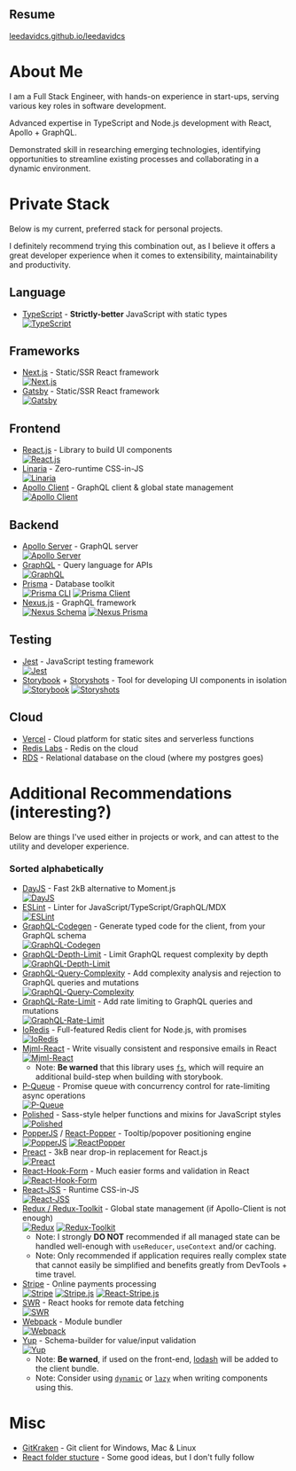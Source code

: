 ## Resume
[leedavidcs.github.io/leedavidcs](https://leedavidcs.github.io/leedavidcs)

# About Me
I am a Full Stack Engineer, with hands-on experience in start-ups, serving various key roles in
software development.

Advanced expertise in TypeScript and Node.js development with React, Apollo + GraphQL.

Demonstrated skill in researching emerging technologies, identifying opportunities to streamline
existing processes and collaborating in a dynamic environment.

# Private Stack
Below is my current, preferred stack for personal projects.

I definitely recommend trying this combination out, as I believe it offers a great developer
experience when it comes to extensibility, maintainability and productivity.

## Language
* [TypeScript](https://www.typescriptlang.org/) - **Strictly-better** JavaScript with static types  
[![TypeScript](https://img.shields.io/npm/v/typescript)](https://www.npmjs.com/package/typescript)

## Frameworks
* [Next.js](https://nextjs.org/) - Static/SSR React framework  
[![Next.js](https://img.shields.io/npm/v/next)](https://www.npmjs.com/package/next)
* [Gatsby](https://www.gatsbyjs.org/) - Static/SSR React framework  
[![Gatsby](https://img.shields.io/npm/v/gatsby)](https://www.npmjs.com/package/gatsby)

## Frontend
* [React.js](https://reactjs.org/) - Library to build UI components  
[![React.js](https://img.shields.io/npm/v/react)](https://www.npmjs.com/package/react)
* [Linaria](https://linaria.now.sh/) - Zero-runtime CSS-in-JS  
[![Linaria](https://img.shields.io/npm/v/linaria)](https://www.npmjs.com/package/linaria)
* [Apollo Client](https://www.apollographql.com/docs/react/) - GraphQL client & global state management  
[![Apollo Client](https://img.shields.io/npm/v/@apollo/client)](https://www.npmjs.com/package/@apollo/client)

## Backend
* [Apollo Server](https://www.apollographql.com/docs/apollo-server/) - GraphQL server  
[![Apollo Server](https://img.shields.io/npm/v/apollo-server-micro)](https://www.npmjs.com/package/apollo-server-micro)
* [GraphQL](https://graphql.org/) - Query language for APIs  
[![GraphQL](https://img.shields.io/npm/v/graphql)](https://www.npmjs.com/package/graphql)
* [Prisma](https://www.prisma.io/) - Database toolkit  
[![Prisma CLI](https://img.shields.io/npm/v/@prisma/cli)](https://www.npmjs.com/package/@prisma/cli)
[![Prisma Client](https://img.shields.io/npm/v/@prisma/client)](https://www.npmjs.com/package/@prisma/client)
* [Nexus.js](https://nexusjs.org/) - GraphQL framework  
[![Nexus Schema](https://img.shields.io/npm/v/@nexus/schema)](https://www.npmjs.com/package/@nexus/schema)
[![Nexus Prisma](https://img.shields.io/npm/v/nexus-plugin-prisma)](https://www.npmjs.com/package/nexus-plugin-prisma)

## Testing
* [Jest](https://jestjs.io/) - JavaScript testing framework  
[![Jest](https://img.shields.io/npm/v/jest)](https://www.npmjs.com/package/jest)
* [Storybook](https://storybook.js.org/) + [Storyshots](https://storybook.js.org/docs/react/workflows/snapshot-testing) - Tool for developing UI components in isolation  
[![Storybook](https://img.shields.io/npm/v/storybook)](https://www.npmjs.com/package/storybook)
[![Storyshots](https://img.shields.io/npm/v/@storybook/addon-storyshots)](https://www.npmjs.com/package/@storybook/addon-storyshots)

## Cloud
* [Vercel](https://vercel.com) - Cloud platform for static sites and serverless functions
* [Redis Labs](https://redislabs.com) - Redis on the cloud
* [RDS](https://aws.amazon.com/rds/) - Relational database on the cloud (where my postgres goes)

# Additional Recommendations (interesting?)
Below are things I've used either in projects or work, and can attest to the utility and developer experience.

### Sorted alphabetically
* [DayJS](https://day.js.org/) - Fast 2kB alternative to Moment.js  
[![DayJS](https://img.shields.io/npm/v/dayjs)](https://www.npmjs.com/package/dayjs)
* [ESLint](https://eslint.org/) - Linter for JavaScript/TypeScript/GraphQL/MDX  
[![ESLint](https://img.shields.io/npm/v/eslint)](https://www.npmjs.com/package/eslint)
* [GraphQL-Codegen](https://graphql-code-generator.com/) - Generate typed code for the client, from your GraphQL schema  
[![GraphQL-Codegen](https://img.shields.io/npm/v/@graphql-codegen/cli)](https://www.npmjs.com/package/@graphql-codegen/cli)
* [GraphQL-Depth-Limit](https://www.npmjs.com/package/graphql-depth-limit) - Limit GraphQL request complexity by depth  
[![GraphQL-Depth-Limit](https://img.shields.io/npm/v/graphql-depth-limit)](https://www.npmjs.com/package/graphql-depth-limit)
* [GraphQL-Query-Complexity](https://www.npmjs.com/package/graphql-query-complexity) - Add complexity analysis and rejection to GraphQL queries and mutations  
[![GraphQL-Query-Complexity](https://img.shields.io/npm/v/graphql-query-complexity)](https://www.npmjs.com/package/graphql-query-complexity)
* [GraphQL-Rate-Limit](https://www.npmjs.com/package/graphql-depth-limit) - Add rate limiting to GraphQL queries and mutations  
[![GraphQL-Rate-Limit](https://img.shields.io/npm/v/graphql-rate-limit)](https://www.npmjs.com/package/graphql-rate-limit)
* [IoRedis](https://www.npmjs.com/package/ioredis) - Full-featured Redis client for Node.js, with promises  
[![IoRedis](https://img.shields.io/npm/v/ioredis)](https://www.npmjs.com/package/ioredis)
* [Mjml-React](https://github.com/wix-incubator/mjml-react) - Write visually consistent and responsive emails in React  
[![Mjml-React](https://img.shields.io/npm/v/mjml-react)](https://www.npmjs.com/package/mjml-react)
  * Note: **Be warned** that this library uses [`fs`](https://nodejs.org/api/fs.html), which will require an additional build-step when building with storybook.
* [P-Queue](https://www.npmjs.com/package/p-queue) - Promise queue with concurrency control for rate-limiting async operations  
[![P-Queue](https://img.shields.io/npm/v/p-queue)](https://www.npmjs.com/package/p-queue)
* [Polished](https://www.npmjs.com/package/polished) - Sass-style helper functions and mixins for JavaScript styles  
[![Polished](https://img.shields.io/npm/v/polished)](https://www.npmjs.com/package/polished)
* [PopperJS](https://popper.js.org/) / [React-Popper](https://popper.js.org/react-popper/) - Tooltip/popover positioning engine  
[![PopperJS](https://img.shields.io/npm/v/@popperjs/core)](https://www.npmjs.com/package/@popperjs/core)
[![ReactPopper](https://img.shields.io/npm/v/react-popper)](https://www.npmjs.com/package/react-popper)
* [Preact](https://swr.vercel.app/) - 3kB near drop-in replacement for React.js  
[![Preact](https://img.shields.io/npm/v/preact)](https://www.npmjs.com/package/preact)
* [React-Hook-Form](https://react-hook-form.com/) - Much easier forms and validation in React  
[![React-Hook-Form](https://img.shields.io/npm/v/react-hook-form)](https://www.npmjs.com/package/react-hook-form)
* [React-JSS](https://cssinjs.org/react-jss/) - Runtime CSS-in-JS  
[![React-JSS](https://img.shields.io/npm/v/react-jss)](https://www.npmjs.com/package/react-jss)
* [Redux / Redux-Toolkit](https://redux.js.org/) - Global state management (if Apollo-Client is not enough)  
[![Redux](https://img.shields.io/npm/v/redux)](https://www.npmjs.com/package/redux)
[![Redux-Toolkit](https://img.shields.io/npm/v/@reduxjs/toolkit)](https://www.npmjs.com/package/@reduxjs/toolkit)
  * Note: I strongly **DO NOT** recommended if all managed state can be handled well-enough with `useReducer`, `useContext` and/or caching.
  * Note: Only recommended if application requires really complex state that cannot easily be simplified and benefits greatly from DevTools + time travel.
* [Stripe](https://stripe.com/) - Online payments processing  
[![Stripe](https://img.shields.io/npm/v/stripe)](https://www.npmjs.com/package/stripe)
[![Stripe.js](https://img.shields.io/npm/v/@stripe/stripe-js)](https://www.npmjs.com/package/@stripe/stripe-js)
[![React-Stripe.js](https://img.shields.io/npm/v/@stripe/react-stripe-js)](https://www.npmjs.com/package/@stripe/react-stripe-js)
* [SWR](https://swr.vercel.app/) - React hooks for remote data fetching  
[![SWR](https://img.shields.io/npm/v/swr)](https://www.npmjs.com/package/swr)
* [Webpack](https://webpack.js.org/) - Module bundler  
[![Webpack](https://img.shields.io/npm/v/webpack)](https://www.npmjs.com/package/webpack)
* [Yup](https://github.com/jquense/yup) -  Schema-builder for value/input validation  
[![Yup](https://img.shields.io/npm/v/yup)](https://www.npmjs.com/package/yup)
  * Note: **Be warned**, if used on the front-end, [lodash](https://www.npmjs.com/package/lodash) will be added to the client bundle.
  * Note: Consider using [`dynamic`](https://nextjs.org/docs/advanced-features/dynamic-import) or [`lazy`](https://reactjs.org/docs/code-splitting.html#reactlazy) when writing components using this.

# Misc
* [GitKraken](https://www.gitkraken.com/) - Git client for Windows, Mac & Linux
* [React folder stucture](https://www.robinwieruch.de/react-folder-structure) - Some good ideas, but I don't fully follow
